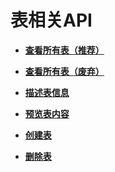 # 表相关API<a name="dli_02_0031"></a>

-   **[查看所有表（推荐）](查看所有表（推荐）.md)**  

-   **[查看所有表（废弃）](查看所有表（废弃）.md)**  

-   **[描述表信息](描述表信息.md)**  

-   **[预览表内容](预览表内容.md)**  

-   **[创建表](创建表.md)**  

-   **[删除表](删除表.md)**  


